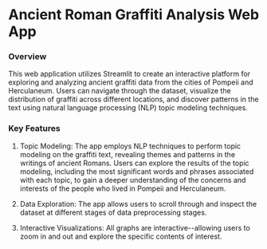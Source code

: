 # Ancient Roman Graffiti Analysis Web App

### Overview
This web application utilizes Streamlit to create an interactive platform for exploring and analyzing ancient graffiti data from the cities of Pompeii and Herculaneum. Users can navigate through the dataset, visualize the distribution of graffiti across different locations, and discover patterns in the text using natural language processing (NLP) topic modeling techniques.


### Key Features
1. Topic Modeling: The app employs NLP techniques to perform topic modeling on the graffiti text, revealing themes and patterns in the writings of ancient Romans. Users can explore the results of the topic modeling, including the most significant words and phrases associated with each topic, to gain a deeper understanding of the concerns and interests of the people who lived in Pompeii and Herculaneum.

2. Data Exploration: The app allows users to scroll through and inspect the dataset at different stages of data preprocessing stages.

3. Interactive Visualizations: All graphs are interactive--allowing users to zoom in and out and explore the specific contents of interest.
